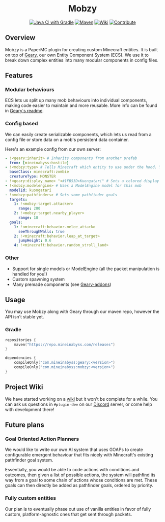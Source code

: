 <div align="center">

# Mobzy
[![Java CI with Gradle](https://github.com/MineInAbyss/Mobzy/actions/workflows/gradle-ci.yml/badge.svg)](https://github.com/MineInAbyss/Mobzy/actions/workflows/gradle-ci.yml)
[![Maven](https://img.shields.io/maven-metadata/v?metadataUrl=https://repo.mineinabyss.com/releases/com/mineinabyss/mobzy/maven-metadata.xml)](https://repo.mineinabyss.com/#/releases/com/mineinabyss/mobzy)
[![Wiki](https://img.shields.io/badge/-Project%20Wiki-blueviolet?logo=Wikipedia&labelColor=gray)](https://github.com/MineInAbyss/Mobzy/wiki)
[![Contribute](https://shields.io/badge/Contribute-e57be5?logo=github%20sponsors&style=flat&logoColor=white)](https://github.com/MineInAbyss/MineInAbyss/wiki/Setup-and-Contribution-Guide)
</div>

## Overview

Mobzy is a PaperMC plugin for creating custom Minecraft entities. It is built on top of [Geary](https://github.com/MineInAbyss/Geary), our own Entity Component System (ECS). We use it to break down complex entities into many modular components in config files.

## Features

### Modular behaviours

ECS lets us split up many mob behaviours into individual components, making code easier to maintain and more reusable. More info can be found in [Geary's readme](https://github.com/MineInAbyss/Geary).

### Config based

We can easily create serializable components, which lets us read from a config file or store data on a mob's persistent data container.

Here's an example config from our own server:
```yaml
- !<geary:inherit> # Inherits components from another prefab
  from: [mineinabyss:hostile]
- !<mobzy:type> # Tells Minecraft which entity to use under the hood. You may register a custom type with NMS.
  baseClass: minecraft:zombie
  creatureType: MONSTER
- !<geary:display_name> "<#1FB53D>Kuongatari" # Sets a colored display name
- !<mobzy:modelengine> # Uses a ModelEngine model for this mob
  modelId: kuongatari
- !<mobzy:pathfinders> # Sets some pathfinder goals
  targets:
    1: !<mobzy:target.attacker>
      range: 200
    2: !<mobzy:target.nearby_player>
      range: 10
  goals:
    1: !<minecraft:behavior.melee_attack>
      seeThroughWalls: true
    2: !<minecraft:behavior.leap_at_target>
      jumpHeight: 0.6
    4: !<minecraft:behavior.random_stroll_land>
```

### Other

- Support for single models or ModelEngine (all the packet manipulation is handled for you!)
- Custom spawning system
- Many premade components (see [Geary-addons](https://github.com/MineInAbyss/Geary-addons/))

## Usage

You may use Mobzy along with Geary through our maven repo, however the API isn't stable yet.

### Gradle

```kotlin
repositories {
    maven("https://repo.mineinabyss.com/releases")
}

dependencies {
    compileOnly("com.mineinabyss:geary:<version>")
    compileOnly("com.mineinabyss:mobzy:<version>")
}
```

## Project Wiki

We have started working on a [wiki](https://github.com/MineInAbyss/Mobzy/wiki) but it won't be complete for a while. You can ask us questions in `#plugin-dev` on our [Discord](https://discord.gg/QXPCk2y) server, or come help with development there!

## Future plans

### Goal Oriented Action Planners

We would like to write our own AI system that uses GOAPs to create configurable emergent behaviour that fits nicely with Minecraft's existing pathfinder goal system.

Essentially, you would be able to code actions with conditions and outcomes, then given a list of possible actions, the system will pathfind its way from a goal to some chain of actions whose conditions are met. These goals can then directly be added as pathfinder goals, ordered by priority.

### Fully custom entities

Our plan is to eventually phase out use of vanilla entities in favor of fully custom, platform-agnostic ones that get sent through packets.
